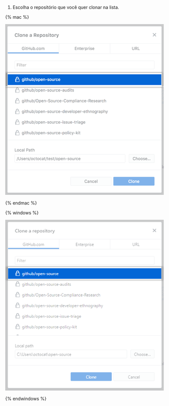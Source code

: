 1. Escolha o repositório que você quer clonar na lista.


  {% mac %}

  ![Clonar uma lista de repositórios](/assets/images/help/desktop/clone-a-repository-list-mac.png)

  {% endmac %}

  {% windows %}

  ![Clonar uma lista de repositórios](/assets/images/help/desktop/clone-a-repository-list-win.png)

  {% endwindows %}
